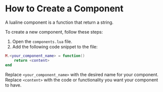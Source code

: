 # How to Create a Component

A lualine component is a function that return a string.

To create a new component, follow these steps:
1. Open the `components.lua` file.
2. Add the following code snippet to the file:
```lua
M.<your_component_name> = function()
    return <content>
end
```
Replace `<your_component_name>` with the desired name for your component.
Replace `<content>` with the code or functionality you want your component to have.
